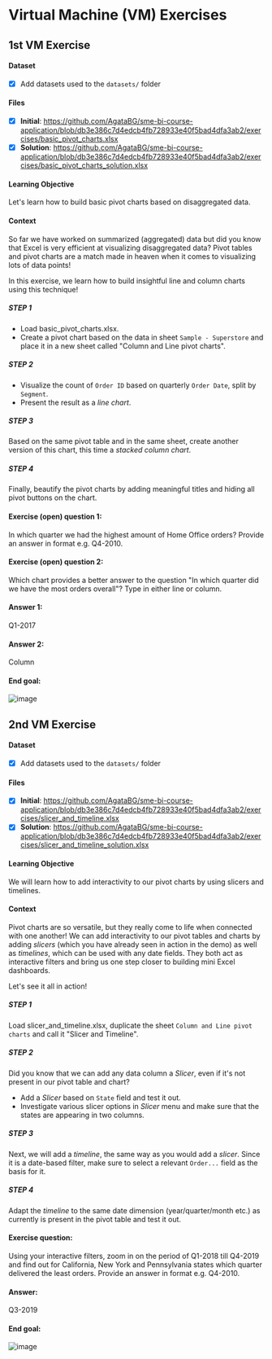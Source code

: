 # Virtual Machine (VM) Exercises

## 1st VM Exercise

#### Dataset

- [x] Add datasets used to the `datasets/` folder

#### Files

- [x] **Initial**:  https://github.com/AgataBG/sme-bi-course-application/blob/db3e386c7d4edcb4fb728933e40f5bad4dfa3ab2/exercises/basic_pivot_charts.xlsx
- [x] **Solution**: https://github.com/AgataBG/sme-bi-course-application/blob/db3e386c7d4edcb4fb728933e40f5bad4dfa3ab2/exercises/basic_pivot_charts_solution.xlsx

#### Learning Objective

Let's learn how to build basic pivot charts based on disaggregated data.

#### Context

So far we have worked on summarized (aggregated) data but did you know that Excel is very efficient at visualizing disaggregated data? Pivot tables and pivot charts are a match made in heaven when it comes to visualizing lots of data points!

In this exercise, we learn how to build insightful line and column charts using this technique!

##### STEP 1
- Load basic_pivot_charts.xlsx. 
- Create a pivot chart based on the data in sheet `Sample - Superstore` and place it in a new sheet called "Column and Line pivot charts".

##### STEP 2
- Visualize the count of `Order ID` based on quarterly `Order Date`, split by `Segment`.
- Present the result as a _line chart_.

##### STEP 3
Based on the same pivot table and in the same sheet, create another version of this chart, this time a _stacked column chart_.

##### STEP 4
Finally, beautify the pivot charts by adding meaningful titles and hiding all pivot buttons on the chart.

#### Exercise (open) question 1:
In which quarter we had the highest amount of Home Office orders? Provide an answer in format e.g. Q4-2010.

#### Exercise (open) question 2:
Which chart provides a better answer to the question "In which quarter did we have the most orders overall"? Type in either line or column.

#### Answer 1: 
Q1-2017

#### Answer 2: 
Column

#### End goal:
![image](https://github.com/AgataBG/sme-bi-course-application/assets/95186405/fe9cd61b-d159-4571-90fc-bd9543b7bb4b)


## 2nd VM Exercise

#### Dataset

- [x] Add datasets used to the `datasets/` folder

#### Files

- [x] **Initial**:  https://github.com/AgataBG/sme-bi-course-application/blob/db3e386c7d4edcb4fb728933e40f5bad4dfa3ab2/exercises/slicer_and_timeline.xlsx
- [x] **Solution**: https://github.com/AgataBG/sme-bi-course-application/blob/db3e386c7d4edcb4fb728933e40f5bad4dfa3ab2/exercises/slicer_and_timeline_solution.xlsx

#### Learning Objective

We will learn how to add interactivity to our pivot charts by using slicers and timelines.

#### Context

Pivot charts are so versatile, but they really come to life when connected with one another! We can add interactivity to our pivot tables and charts by adding _slicers_ (which you have already seen in action in the demo) as well as _timelines_, which can be used with any date fields. They both act as interactive filters and bring us one step closer to building mini Excel dashboards. 

Let's see it all in action!

##### STEP 1
Load slicer_and_timeline.xlsx, duplicate the sheet `Column and Line pivot charts` and call it "Slicer and Timeline".

##### STEP 2
Did you know that we can add any data column a _Slicer_, even if it's not present in our pivot table and chart?
- Add a _Slicer_ based on `State` field and test it out.
- Investigate various slicer options in _Slicer_ menu and make sure that the states are appearing in two columns.

##### STEP 3
Next, we will add a _timeline_, the same way as you would add a _slicer_. Since it is a date-based filter, make sure to select a relevant `Order...` field as the basis for it.

##### STEP 4
Adapt the _timeline_ to the same date dimension (year/quarter/month etc.) as currently is present in the pivot table and test it out.

#### Exercise question:
Using your interactive filters, zoom in on the period of Q1-2018 till Q4-2019 and find out for California, New York and Pennsylvania states which quarter delivered the least orders. Provide an answer in format e.g. Q4-2010.

#### Answer:
Q3-2019

#### End goal:

![image](https://github.com/AgataBG/sme-bi-course-application/assets/95186405/20d7759a-f1a3-4f10-8908-adae04c65a88)

